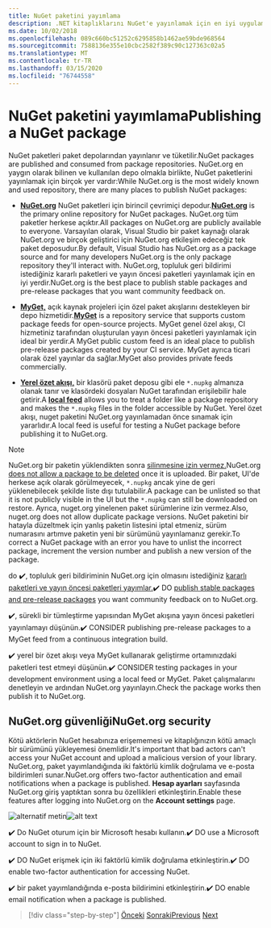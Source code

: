 ```yaml
---
title: NuGet paketini yayımlama
description: .NET kitaplıklarını NuGet'e yayınlamak için en iyi uygulama önerileri.
ms.date: 10/02/2018
ms.openlocfilehash: 089c660bc51252c6295858b1462ae59bde968564
ms.sourcegitcommit: 7588136e355e10cbc2582f389c90c127363c02a5
ms.translationtype: MT
ms.contentlocale: tr-TR
ms.lasthandoff: 03/15/2020
ms.locfileid: "76744558"
---
```

# <a name="publishing-a-nuget-package"></a><span data-ttu-id="a41f9-103">NuGet paketini yayımlama</span><span class="sxs-lookup"><span data-stu-id="a41f9-103">Publishing a NuGet package</span></span>

<span data-ttu-id="a41f9-104">NuGet paketleri paket depolarından yayınlanır ve tüketilir.</span><span class="sxs-lookup"><span data-stu-id="a41f9-104">NuGet packages are published and consumed from package repositories.</span></span> <span data-ttu-id="a41f9-105">NuGet.org en yaygın olarak bilinen ve kullanılan depo olmakla birlikte, NuGet paketlerini yayınlamak için birçok yer vardır:</span><span class="sxs-lookup"><span data-stu-id="a41f9-105">While NuGet.org is the most widely known and used repository, there are many places to publish NuGet packages:</span></span>

* <span data-ttu-id="a41f9-106">**[NuGet.org](https://www.nuget.org/)** NuGet paketleri için birincil çevrimiçi depodur.</span><span class="sxs-lookup"><span data-stu-id="a41f9-106">**[NuGet.org](https://www.nuget.org/)** is the primary online repository for NuGet packages.</span></span> <span data-ttu-id="a41f9-107">NuGet.org tüm paketler herkese açıktır.</span><span class="sxs-lookup"><span data-stu-id="a41f9-107">All packages on NuGet.org are publicly available to everyone.</span></span> <span data-ttu-id="a41f9-108">Varsayılan olarak, Visual Studio bir paket kaynağı olarak NuGet.org ve birçok geliştirici için NuGet.org etkileşim edeceğiz tek paket deposudur.</span><span class="sxs-lookup"><span data-stu-id="a41f9-108">By default, Visual Studio has NuGet.org as a package source and for many developers NuGet.org is the only package repository they'll interact with.</span></span> <span data-ttu-id="a41f9-109">NuGet.org, topluluk geri bildirimi istediğiniz kararlı paketleri ve yayın öncesi paketleri yayınlamak için en iyi yerdir.</span><span class="sxs-lookup"><span data-stu-id="a41f9-109">NuGet.org is the best place to publish stable packages and pre-release packages that you want community feedback on.</span></span>

* <span data-ttu-id="a41f9-110">**[MyGet,](https://myget.org/)** açık kaynak projeleri için özel paket akışlarını destekleyen bir depo hizmetidir.</span><span class="sxs-lookup"><span data-stu-id="a41f9-110">**[MyGet](https://myget.org/)** is a repository service that supports custom package feeds for open-source projects.</span></span> <span data-ttu-id="a41f9-111">MyGet genel özel akışı, CI hizmetiniz tarafından oluşturulan yayın öncesi paketleri yayınlamak için ideal bir yerdir.</span><span class="sxs-lookup"><span data-stu-id="a41f9-111">A MyGet public custom feed is an ideal place to publish pre-release packages created by your CI service.</span></span> <span data-ttu-id="a41f9-112">MyGet ayrıca ticari olarak özel yayınlar da sağlar.</span><span class="sxs-lookup"><span data-stu-id="a41f9-112">MyGet also provides private feeds commercially.</span></span>

* <span data-ttu-id="a41f9-113">**[Yerel özet akışı,](/nuget/hosting-packages/local-feeds)** bir klasörü paket deposu gibi ele `*.nupkg` almanıza olanak tanır ve klasördeki dosyaları NuGet tarafından erişilebilir hale getirir.</span><span class="sxs-lookup"><span data-stu-id="a41f9-113">A **[local feed](/nuget/hosting-packages/local-feeds)** allows you to treat a folder like a package repository and makes the `*.nupkg` files in the folder accessible by NuGet.</span></span> <span data-ttu-id="a41f9-114">Yerel özet akışı, nuget paketini NuGet.org yayınlamadan önce sınamak için yararlıdır.</span><span class="sxs-lookup"><span data-stu-id="a41f9-114">A local feed is useful for testing a NuGet package before publishing it to NuGet.org.</span></span>

> [!NOTE]
> <span data-ttu-id="a41f9-115">NuGet.org bir paketin yüklendikten sonra [silinmesine izin vermez.](/nuget/policies/deleting-packages)</span><span class="sxs-lookup"><span data-stu-id="a41f9-115">NuGet.org [does not allow a package to be deleted](/nuget/policies/deleting-packages) once it is uploaded.</span></span> <span data-ttu-id="a41f9-116">Bir paket, UI'de herkese açık olarak görülmeyecek, `*.nupkg` ancak yine de geri yüklenebilecek şekilde liste dışı tutulabilir.</span><span class="sxs-lookup"><span data-stu-id="a41f9-116">A package can be unlisted so that it is not publicly visible in the UI but the `*.nupkg` can still be downloaded on restore.</span></span> <span data-ttu-id="a41f9-117">Ayrıca, nuget.org yinelenen paket sürümlerine izin vermez.</span><span class="sxs-lookup"><span data-stu-id="a41f9-117">Also, nuget.org does not allow duplicate package versions.</span></span> <span data-ttu-id="a41f9-118">NuGet paketini bir hatayla düzeltmek için yanlış paketin listesini iptal etmeniz, sürüm numarasını artımve paketin yeni bir sürümünü yayınlamanız gerekir.</span><span class="sxs-lookup"><span data-stu-id="a41f9-118">To correct a NuGet package with an error you have to unlist the incorrect package, increment the version number and publish a new version of the package.</span></span>

<span data-ttu-id="a41f9-119">do ✔️, topluluk geri bildiriminin NuGet.org için olmasını istediğiniz [kararlı paketleri ve yayın öncesi paketleri yayımlar.](/nuget/create-packages/publish-a-package)</span><span class="sxs-lookup"><span data-stu-id="a41f9-119">✔️ DO [publish stable packages and pre-release packages](/nuget/create-packages/publish-a-package) you want community feedback on to NuGet.org.</span></span>

<span data-ttu-id="a41f9-120">✔️, sürekli bir tümleştirme yapısından MyGet akışına yayın öncesi paketleri yayınlamayı düşünün.</span><span class="sxs-lookup"><span data-stu-id="a41f9-120">✔️ CONSIDER publishing pre-release packages to a MyGet feed from a continuous integration build.</span></span>

<span data-ttu-id="a41f9-121">✔️ yerel bir özet akışı veya MyGet kullanarak geliştirme ortamınızdaki paketleri test etmeyi düşünün.</span><span class="sxs-lookup"><span data-stu-id="a41f9-121">✔️ CONSIDER testing packages in your development environment using a local feed or MyGet.</span></span> <span data-ttu-id="a41f9-122">Paket çalışmalarını denetleyin ve ardından NuGet.org yayınlayın.</span><span class="sxs-lookup"><span data-stu-id="a41f9-122">Check the package works then publish it to NuGet.org.</span></span>

## <a name="nugetorg-security"></a><span data-ttu-id="a41f9-123">NuGet.org güvenliği</span><span class="sxs-lookup"><span data-stu-id="a41f9-123">NuGet.org security</span></span>

<span data-ttu-id="a41f9-124">Kötü aktörlerin NuGet hesabınıza erişememesi ve kitaplığınızın kötü amaçlı bir sürümünü yükleyemesi önemlidir.</span><span class="sxs-lookup"><span data-stu-id="a41f9-124">It's important that bad actors can't access your NuGet account and upload a malicious version of your library.</span></span> <span data-ttu-id="a41f9-125">NuGet.org, paket yayımlandığında iki faktörlü kimlik doğrulama ve e-posta bildirimleri sunar.</span><span class="sxs-lookup"><span data-stu-id="a41f9-125">NuGet.org offers two-factor authentication and email notifications when a package is published.</span></span> <span data-ttu-id="a41f9-126">**Hesap ayarları** sayfasında NuGet.org giriş yaptıktan sonra bu özellikleri etkinleştirin.</span><span class="sxs-lookup"><span data-stu-id="a41f9-126">Enable these features after logging into NuGet.org on the **Account settings** page.</span></span>

<span data-ttu-id="a41f9-127">![alternatif metin](./media/publish-nuget-package/nuget-2fa.png "NuGet Hesap Güvenliği")</span><span class="sxs-lookup"><span data-stu-id="a41f9-127">![alt text](./media/publish-nuget-package/nuget-2fa.png "NuGet Account Security")</span></span>

<span data-ttu-id="a41f9-128">✔️ Do NuGet oturum için bir Microsoft hesabı kullanın.</span><span class="sxs-lookup"><span data-stu-id="a41f9-128">✔️ DO use a Microsoft account to sign in to NuGet.</span></span>

<span data-ttu-id="a41f9-129">✔️ DO NuGet erişmek için iki faktörlü kimlik doğrulama etkinleştirin.</span><span class="sxs-lookup"><span data-stu-id="a41f9-129">✔️ DO enable two-factor authentication for accessing NuGet.</span></span>

<span data-ttu-id="a41f9-130">✔️ bir paket yayımlandığında e-posta bildirimini etkinleştirin.</span><span class="sxs-lookup"><span data-stu-id="a41f9-130">✔️ DO enable email notification when a package is published.</span></span>

>[!div class="step-by-step"]
><span data-ttu-id="a41f9-131">[Önceki](sourcelink.md)
>[Sonraki](versioning.md)</span><span class="sxs-lookup"><span data-stu-id="a41f9-131">[Previous](sourcelink.md)
[Next](versioning.md)</span></span>
